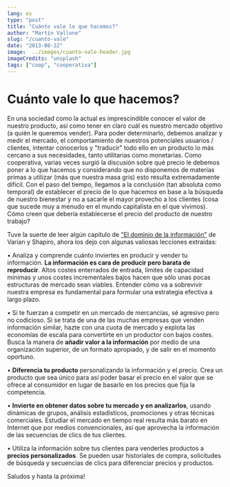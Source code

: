 ```yaml
---
lang: es
type: "post"
title: "Cuánto vale lo que hacemos?"
author: "Martín Vallone"
slug: "/cuanto-vale"
date: "2013-08-22"
image:  ../images/cuanto-vale-header.jpg
imageCredits: "unsplash"
tags: ["coop", "cooperativa"]
---
```


# Cuánto vale lo que hacemos?

En una sociedad como la actual es imprescindible conocer el valor de nuestro producto, así como tener en claro cuál es nuestro mercado objetivo (a quién le queremos vender). Para poder determinarlo, debemos analizar y medir el mercado, el comportamiento de nuestros potenciales usuarios / clientes, intentar conocerlos y "traducir" todo ello en un producto lo más cercano a sus necesidades, tanto utilitarias como monetarias. Como cooperativa, varias veces surgió la discusión sobre qué precio le debemos poner a lo que hacemos y considerando que no disponemos de materias primas a utilizar (más que nuestra masa gris) esto resulta extremadamente difícil. Con el paso del tiempo, llegamos a la conclusión (tan absoluta como temporal) de establecer el precio de lo que hacemos en base a la búsqueda de nuestro bienestar y no a sacarle el mayor provecho a los clientes (cosa que sucede muy a menudo en el mundo capitalista en el que vivimos).
Cómo creen que debería establecerse el precio del producto de nuestro trabajo?

Tuve la suerte de leer algún capítulo de ["El dominio de la información"](http://books.google.com.ar/books?id=H7hZUf17PXMC&lpg=PA49&ots=0EQu0IZcJr&dq=Analiza%20y%20comprende%20cu%C3%A1nto%20inviertes%20en%20producir%20y%20vender%20tu%20informaci%C3%B3n.%20La%20informaci%C3%B3n%20es%20cara%20de%20producir%20pero%20barata%20de%20reproducir&hl=es&pg=PA49#v=onepage&q=Analiza%20y%20comprende%20cu%C3%A1nto%20inviertes%20en%20producir%20y%20vender%20tu%20informaci%C3%B3n.%20La%20informaci%C3%B3n%20es%20cara%20de%20producir%20pero%20barata%20de%20reproducir&f=false) de Varian y Shapiro, ahora los dejo con algunas valiosas lecciones extraídas:

• Analiza y comprende cuánto inviertes en producir y vender tu información. **La información es cara de producir pero barata de reproducir**. Altos costes enterrados de entrada, límites de capacidad mínimas y unos costes incrementales bajos hacen que sólo unas pocas estructuras de mercado sean viables. Entender cómo va a sobrevivir nuestra empresa es fundamental para formular una estrategia efectiva a largo plazo.

• Si te fuerzan a competir en un mercado de mercancías, sé agresivo pero no codicioso. Si se trata de una de las muchas empresas que venden información similar, hazte con una cuota de mercado y explota las economías de escala para convertirte en un productor con bajos costes. Busca la manera de **añadir valor a la información** por medio de una organización superior, de un formato apropiado, y de salir en el momento oportuno.

• **Diferencia tu producto** personalizando la información y el precio. Crea un producto que sea único para así poder basar el precio en el valor que se ofrece al consumidor en lugar de basarlo en los precios que fija la competencia.

• **Invierte en obtener datos sobre tu mercado y en analizarlos**, usando dinámicas de grupos, análisis estadísticos, promociones y otras técnicas comerciales. Estudiar el mercado en tiempo real resulta más barato en Internet que por medios convencionales, así que aprovecha la información de las secuencias de clics de tus clientes.

• Utiliza la información sobre tus clientes para venderles productos a **precios personalizados**. Se pueden usar historiales de compra, solicitudes de búsqueda y secuencias de clics para diferenciar precios y productos.

Saludos y hasta la próxima!